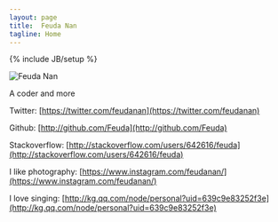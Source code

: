 ```yaml
---
layout: page
title:  Feuda Nan
tagline: Home 
---
```

{% include JB/setup %}

![Feuda Nan](http://www.feudanan.com/images/feudanan.jpg)

A coder and more

Twitter: [https://twitter.com/feudanan](https://twitter.com/feudanan)

Github: [http://github.com/Feuda](http://github.com/Feuda)

Stackoverflow: [http://stackoverflow.com/users/642616/feuda](http://stackoverflow.com/users/642616/feuda)

I like photography: [https://www.instagram.com/feudanan/](https://www.instagram.com/feudanan/)

I love singing: [http://kg.qq.com/node/personal?uid=639c9e83252f3e](http://kg.qq.com/node/personal?uid=639c9e83252f3e)
